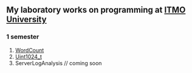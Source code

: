 ## My laboratory works on programming at [ITMO University](https://itmo.ru)
### 1 semester
1. [WordCount](1sem/1lab)
2. [Uint1024_t](1sem/2lab)
3. ServerLogAnalysis // coming soon